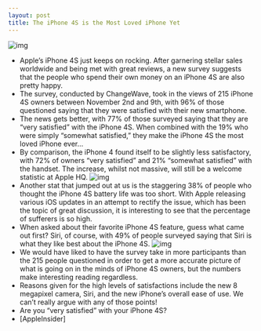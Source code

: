 ```yaml
---
layout: post
title: The iPhone 4S is the Most Loved iPhone Yet
---
```

![img](http://media.idownloadblog.com/wp-content/uploads/2011/12/iphone-4s.jpeg)
* Apple’s iPhone 4S just keeps on rocking. After garnering stellar sales worldwide and being met with great reviews, a new survey suggests that the people who spend their own money on an iPhone 4S are also pretty happy.
* The survey, conducted by ChangeWave, took in the views of 215 iPhone 4S owners between November 2nd and 9th, with 96% of those questioned saying that they were satisfied with their new smartphone.
* The news gets better, with 77% of those surveyed saying that they are “very satisfied” with the iPhone 4S. When combined with the 19% who were simply “somewhat satisfied,” they make the iPhone 4S the most loved iPhone ever…
* By comparison, the iPhone 4 found itself to be slightly less satisfactory, with 72% of owners “very satisfied” and 21% “somewhat satisfied” with the handset. The increase, whilst not massive, will still be a welcome statistic at Apple HQ.
![img](http://media.idownloadblog.com/wp-content/uploads/2011/12/changewave-111201-1.jpeg)
* Another stat that jumped out at us is the staggering 38% of people who thought the iPhone 4S battery life was too short. With Apple releasing various iOS updates in an attempt to rectify the issue, which has been the topic of great discussion, it is interesting to see that the percentage of sufferers is so high.
* When asked about their favorite iPhone 4S feature, guess what came out first? Siri, of course, with 49% of people surveyed saying that Siri is what they like best about the iPhone 4S.
![img](http://media.idownloadblog.com/wp-content/uploads/2012/03/Survey-Siri.gif)
* We would have liked to have the survey take in more participants than the 215 people questioned in order to get a more accurate picture of what is going on in the minds of iPhone 4S owners, but the numbers make interesting reading regardless.
* Reasons given for the high levels of satisfactions include the new 8 megapixel camera, Siri, and the new iPhone’s overall ease of use. We can’t really argue with any of those points!
* Are you “very satisfied” with your iPhone 4S?
* [AppleInsider]

